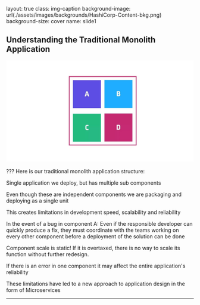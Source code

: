 layout: true
class: img-caption
background-image: url(./assets/images/backgrounds/HashiCorp-Content-bkg.png)
background-size: cover
name: slide1

## Understanding the Traditional Monolith Application

![scale:50%](./assets/images/photos/Monolith.JPG)

???
Here is our traditional monolith application structure:

Single application we deploy, but has multiple sub components

Even though these are independent components we are packaging and deploying as a single unit

This creates limitations in development speed, scalability and reliability

In the event of a bug in component A:
Even if the responsible developer can quickly produce a fix, they must coordinate with the teams working on every other component before a deployment of the solution can be done

Component scale is static! If it is overtaxed, there is no way to scale its function without further redesign.

If there is an error in one component it may affect the entire application's reliability

These limitations have led to a new approach to application design in the form of Microservices

---

